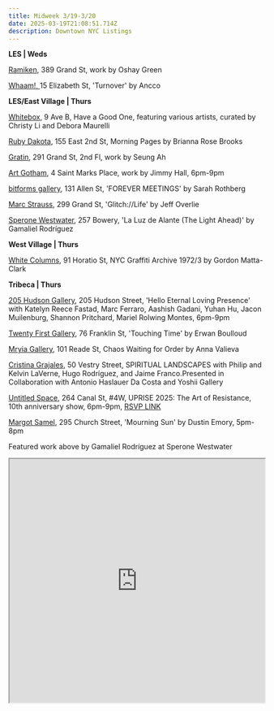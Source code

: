 ```yaml
---
title: Midweek 3/19-3/20
date: 2025-03-19T21:08:51.714Z
description: Downtown NYC Listings
---
```

**L﻿ES | Weds**

[Ramiken](http://www.ramikencrucible.com/), 389 Grand St, work by Oshay Green

[Whaam!, ](https://www.instagram.com/whaam.whaam)15 Elizabeth St, 'Turnover' by Ancco

**L﻿ES/East Village | Thurs**

[Whitebox](https://whiteboxnyc.org/2025/les/have-a-good-one/), 9 Ave B, Have a Good One, featuring various artists, curated by Christy Li and Debora Maurelli

[R﻿uby Dakota](https://www.rubydakota.com/), 155 East 2nd St, Morning Pages by Brianna Rose Brooks

[Gratin](https://www.gratin.com/exhibitions/), 291 Grand St, 2nd Fl, work by Seung Ah

[Art Gotham](https://www.instagram.com/artgotham), 4 Saint Marks Place, work by Jimmy Hall, 6pm-9pm

[bitforms gallery](https://www.bitforms.art/exhibition/forever-meetings), 131 Allen St, 'FOREVER MEETINGS' by Sarah Rothberg

[Marc Strauss](https://marcstraus.com/exhibitions/162-jeff-overlie-glitch-life/), 299 Grand St, 'Glitch://Life' by Jeff Overlie

[Sperone Westwater](https://www.speronewestwater.com/exhibitions/gamaliel-rodriguez), 257 Bowery, 'La Luz de Alante (The Light Ahead)' by Gamaliel Rodríguez

**West Village | Thurs**

[White Columns](https://whitecolumns.org/), 91 Horatio St, NYC Graffiti Archive 1972/3 by Gordon Matta-Clark

**T﻿ribeca | Thurs**

[205 Hudson Gallery](https://www.205hudsongallery.org/), 205 Hudson Street, 'Hello Eternal Loving Presence' with Katelyn Reece Fastad, Marc Ferraro, Aashish Gadani, Yuhan Hu, Jacon Muilenburg, Shannon Pritchard, Mariel Rolwing Montes, 6pm-9pm

[Twenty First Gallery](https://21stgallery.com/exhibitions/), 76 Franklin St, 'Touching Time' by Erwan Boulloud

[Mryia Gallery](https://www.instagram.com/mriya.gallery), 101 Reade St, Chaos Waiting for Order by Anna Valieva

[Cristina Grajales](https://cristinagrajales.com/exhibitions/spiritual-landscapes/), 50 Vestry Street, SPIRITUAL LANDSCAPES with Philip and Kelvin LaVerne, Hugo Rodríguez, and Jaime Franco.Presented in Collaboration with Antonio Haslauer Da Costa and Yoshii Gallery

[Untitled Space](https://www.instagram.com/uprisenyc), 264 Canal St, #4W, UPRISE 2025: The Art of Resistance, 10th anniversary show, 6pm-9pm, [RSVP LINK](https://form.jotform.com/untitledspace/uprise-2025-performance)

[Margot Samel](https://www.margotsamel.com/exhibition/mourning-sun/), 295 Church Street, 'Mourning Sun' by Dustin Emory, 5pm-8pm

F﻿eatured work above by Gamaliel Rodríguez at Sperone Westwater

<iframe src="https://www.google.com/maps/d/u/1/embed?mid=1sAEOFQ5xuGPtqrpVmfF7yLC8PsnwFc0&ehbc=2E312F" width="100%" height="480"></iframe>